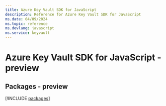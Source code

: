 ```yaml
---
title: Azure Key Vault SDK for JavaScript
description: Reference for Azure Key Vault SDK for JavaScript
ms.date: 04/09/2024
ms.topic: reference
ms.devlang: javascript
ms.service: keyvault
---
```

# Azure Key Vault SDK for JavaScript - preview
## Packages - preview
[!INCLUDE [packages](key-vault-index.md)]